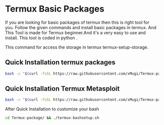 # Termux Basic Packages 

If you are looking for basic packages of termux then this is right tool for you. Follow the given commands and install basic packages in termux. And This Tool is made for Termux beginner.And it's a very easy to use and install. This tool is coded in python . 


This command for access the storage in termux 
termux-setup-storage.


## Quick Installation termux packages
```bash
bash -c "$(curl -fsSL https://raw.githubusercontent.com/xMugi/Termux-package/master/termux-package.sh)"
```

## Quick Installation Termux Metasploit
```bash
bash -c "$(curl -fsSL https://raw.githubusercontent.com/xMugi/Termux-package/master/termux-metasploit.sh)"
```
After Quick Installation to customize your bash
```bash
cd Termux-package/ && ./termux-bashsetup.sh
```
